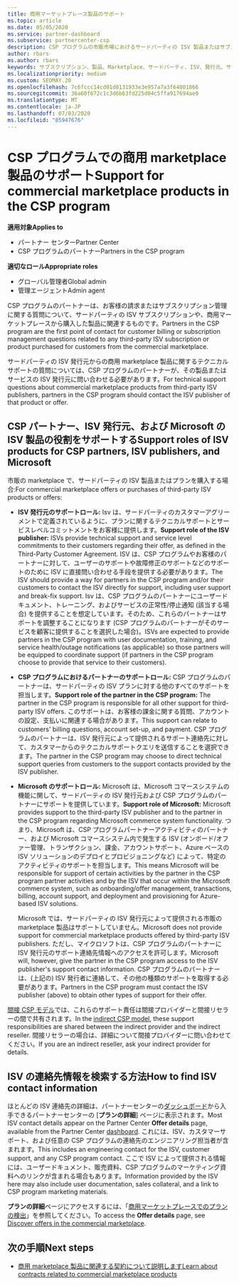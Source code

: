 ```yaml
---
title: 商用マーケットプレース製品のサポート
ms.topic: article
ms.date: 05/05/2020
ms.service: partner-dashboard
ms.subservice: partnercenter-csp
description: CSP プログラムの市販市場におけるサードパーティの ISV 製品またはサブスクリプションのサポートについて説明します。
author: rbars
ms.author: rbars
keywords: サブスクリプション、製品、Marketplace、サードパーティ、ISV、発行元、サポート、CSP
ms.localizationpriority: medium
ms.custom: SEOMAY.20
ms.openlocfilehash: 7c6fccc14cd01d8131933e3e957a7a3f64801866
ms.sourcegitcommit: 36a60f672c1c3d6b63fd225d04c5ffa917694ae0
ms.translationtype: MT
ms.contentlocale: ja-JP
ms.lasthandoff: 07/03/2020
ms.locfileid: "85947676"
---
```

# <a name="support-for-commercial-marketplace-products-in-the-csp-program"></a><span data-ttu-id="5a280-104">CSP プログラムでの商用 marketplace 製品のサポート</span><span class="sxs-lookup"><span data-stu-id="5a280-104">Support for commercial marketplace products in the CSP program</span></span>

<span data-ttu-id="5a280-105">**適用対象**</span><span class="sxs-lookup"><span data-stu-id="5a280-105">**Applies to**</span></span>

- <span data-ttu-id="5a280-106">パートナー センター</span><span class="sxs-lookup"><span data-stu-id="5a280-106">Partner Center</span></span>
- <span data-ttu-id="5a280-107">CSP プログラムのパートナー</span><span class="sxs-lookup"><span data-stu-id="5a280-107">Partners in the CSP program</span></span>

<span data-ttu-id="5a280-108">**適切なロール**</span><span class="sxs-lookup"><span data-stu-id="5a280-108">**Appropriate roles**</span></span>

- <span data-ttu-id="5a280-109">グローバル管理者</span><span class="sxs-lookup"><span data-stu-id="5a280-109">Global admin</span></span>
- <span data-ttu-id="5a280-110">管理エージェント</span><span class="sxs-lookup"><span data-stu-id="5a280-110">Admin agent</span></span>

<span data-ttu-id="5a280-111">CSP プログラムのパートナーは、お客様の請求またはサブスクリプション管理に関する質問について、サードパーティの ISV サブスクリプションや、商用マーケットプレースから購入した製品に関連するものです。</span><span class="sxs-lookup"><span data-stu-id="5a280-111">Partners in the CSP program are the first point of contact for customer billing or subscription management questions related to any third-party ISV subscription or product purchased for customers from the commercial marketplace.</span></span>

<span data-ttu-id="5a280-112">サードパーティの ISV 発行元からの商用 marketplace 製品に関するテクニカルサポートの質問については、CSP プログラムのパートナーが、その製品またはサービスの ISV 発行元に問い合わせる必要があります。</span><span class="sxs-lookup"><span data-stu-id="5a280-112">For technical support questions about commercial marketplace products from third-party ISV publishers, partners in the CSP program should contact the ISV publisher of that product or offer.</span></span>

## <a name="support-roles-of-isv-products-for-csp-partners-isv-publishers-and-microsoft"></a><span data-ttu-id="5a280-113">CSP パートナー、ISV 発行元、および Microsoft の ISV 製品の役割をサポートする</span><span class="sxs-lookup"><span data-stu-id="5a280-113">Support roles of ISV products for CSP partners, ISV publishers, and Microsoft</span></span>

<span data-ttu-id="5a280-114">市販の marketplace で、サードパーティの ISV 製品またはプランを購入する場合:</span><span class="sxs-lookup"><span data-stu-id="5a280-114">For commercial marketplace offers or purchases of third-party ISV products or offers:</span></span>

- <span data-ttu-id="5a280-115">**ISV 発行元のサポートロール:** Isv は、サードパーティのカスタマーアグリーメントで定義されているように、プランに関するテクニカルサポートとサービスレベルコミットメントをお客様に提供します。</span><span class="sxs-lookup"><span data-stu-id="5a280-115">**Support role of the ISV publisher:** ISVs provide technical support and service level commitments to their customers regarding their offer, as defined in the Third-Party Customer Agreement.</span></span> <span data-ttu-id="5a280-116">ISV は、CSP プログラムやお客様のパートナーに対して、ユーザーのサポートや故障修正のサポートなどのサポートのために ISV に直接問い合わせる手段を提供する必要があります。</span><span class="sxs-lookup"><span data-stu-id="5a280-116">The ISV should provide a way for partners in the CSP program and/or their customers to contact the ISV directly for support, including user support and break-fix support.</span></span> <span data-ttu-id="5a280-117">Isv は、CSP プログラムのパートナーにユーザードキュメント、トレーニング、およびサービスの正常性/停止通知 (該当する場合) を提供することを想定しています。そのため、これらのパートナーはサポートを調整することになります (CSP プログラムのパートナーがそのサービスを顧客に提供することを選択した場合)。</span><span class="sxs-lookup"><span data-stu-id="5a280-117">ISVs are expected to provide partners in the CSP program with user documentation, training, and service health/outage notifications (as applicable) so those partners will be equipped to coordinate support (if partners in the CSP program choose to provide that service to their customers).</span></span>

- <span data-ttu-id="5a280-118">**CSP プログラムにおけるパートナーのサポートロール:** CSP プログラムのパートナーは、サードパーティの ISV プランに対する他のすべてのサポートを担当します。</span><span class="sxs-lookup"><span data-stu-id="5a280-118">**Support role of the partner in the CSP program:** The partner in the CSP program is responsible for all other support for third-party ISV offers.</span></span> <span data-ttu-id="5a280-119">このサポートは、お客様の課金に関する質問、アカウントの設定、支払いに関連する場合があります。</span><span class="sxs-lookup"><span data-stu-id="5a280-119">This support can relate to customers' billing questions, account set-up, and payment.</span></span> <span data-ttu-id="5a280-120">CSP プログラムのパートナーは、ISV 発行元によって提供されるサポート連絡先に対して、カスタマーからのテクニカルサポートクエリを送信することを選択できます。</span><span class="sxs-lookup"><span data-stu-id="5a280-120">The partner in the CSP program may choose to direct technical support queries from customers to the support contacts provided by the ISV publisher.</span></span>

- <span data-ttu-id="5a280-121">**Microsoft のサポートロール:** Microsoft は、Microsoft コマースシステムの機能に関して、サードパーティの ISV 発行元および CSP プログラムのパートナーにサポートを提供しています。</span><span class="sxs-lookup"><span data-stu-id="5a280-121">**Support role of Microsoft:** Microsoft provides support to the third-party ISV publisher and to the partner in the CSP program regarding Microsoft commerce system functionality.</span></span> <span data-ttu-id="5a280-122">つまり、Microsoft は、CSP プログラムパートナーアクティビティのパートナー、および Microsoft コマースシステム内で発生する ISV (オンボード/オファー管理、トランザクション、課金、アカウントサポート、Azure ベースの ISV ソリューションのデプロイとプロビジョニングなど) によって、特定のアクティビティのサポートを担当します。</span><span class="sxs-lookup"><span data-stu-id="5a280-122">This means Microsoft will be responsible for support of certain activities by the partner in the CSP program partner activities and by the ISV that occur within the Microsoft commerce system, such as onboarding/offer management, transactions, billing, account support, and deployment and provisioning for Azure-based ISV solutions.</span></span>

    <span data-ttu-id="5a280-123">Microsoft では、サードパーティの ISV 発行元によって提供される市販の marketplace 製品はサポートしていません。</span><span class="sxs-lookup"><span data-stu-id="5a280-123">Microsoft does not provide support for commercial marketplace products offered by third-party ISV publishers.</span></span> <span data-ttu-id="5a280-124">ただし、マイクロソフトは、CSP プログラムのパートナーに ISV 発行元のサポート連絡先情報へのアクセスを許可します。</span><span class="sxs-lookup"><span data-stu-id="5a280-124">Microsoft will, however, give the partner in the  CSP program access to the ISV publisher's support contact information.</span></span> <span data-ttu-id="5a280-125">CSP プログラムのパートナーは、(上記の) ISV 発行者に連絡して、その他の種類のサポートを取得する必要があります。</span><span class="sxs-lookup"><span data-stu-id="5a280-125">Partners in the CSP program must contact the ISV publisher (above) to obtain other types of support for their offer.</span></span>

<span data-ttu-id="5a280-126">[間接 CSP モデル](csp-overview.md#indirect-model)では、これらのサポート責任は間接プロバイダーと間接リセラーの間で共有されます。</span><span class="sxs-lookup"><span data-stu-id="5a280-126">In the [indirect CSP model](csp-overview.md#indirect-model), these support responsibilities are shared between the indirect provider and the indirect reseller.</span></span> <span data-ttu-id="5a280-127">間接リセラーの場合は、詳細について間接プロバイダーに問い合わせてください。</span><span class="sxs-lookup"><span data-stu-id="5a280-127">If you are an indirect reseller, ask your indirect provider for details.</span></span>

## <a name="how-to-find-isv-contact-information"></a><span data-ttu-id="5a280-128">ISV の連絡先情報を検索する方法</span><span class="sxs-lookup"><span data-stu-id="5a280-128">How to find ISV contact information</span></span>

<span data-ttu-id="5a280-129">ほとんどの ISV 連絡先の詳細は、パートナーセンターの[ダッシュボード](https://partner.microsoft.com/dashboard)から入手できるパートナーセンターの [**プランの詳細**] ページに表示されます。</span><span class="sxs-lookup"><span data-stu-id="5a280-129">Most ISV contact details appear on the Partner Center **Offer details** page, available from the Partner Center [dashboard](https://partner.microsoft.com/dashboard).</span></span> <span data-ttu-id="5a280-130">これには、ISV、カスタマーサポート、および任意の CSP プログラムの連絡先のエンジニアリング担当者が含まれます。</span><span class="sxs-lookup"><span data-stu-id="5a280-130">This includes an engineering contact for the ISV, customer support, and any CSP program contact.</span></span> <span data-ttu-id="5a280-131">ここで ISV によって提供される情報には、ユーザードキュメント、販売資料、CSP プログラムのマーケティング資料へのリンクが含まれる場合もあります。</span><span class="sxs-lookup"><span data-stu-id="5a280-131">Information provided by the ISV here may also include user documentation, sales collateral, and a link to CSP program marketing materials.</span></span>

<span data-ttu-id="5a280-132">**プランの詳細**ページにアクセスするには、「[商用マーケットプレースでのプランの検出](csp-commercial-marketplace-discover.md#view-marketplace-offers-in-partner-center)」を参照してください。</span><span class="sxs-lookup"><span data-stu-id="5a280-132">To access the **Offer details** page, see [Discover offers in the commercial marketplace](csp-commercial-marketplace-discover.md#view-marketplace-offers-in-partner-center).</span></span>

## <a name="next-steps"></a><span data-ttu-id="5a280-133">次の手順</span><span class="sxs-lookup"><span data-stu-id="5a280-133">Next steps</span></span>

- [<span data-ttu-id="5a280-134">商用 marketplace 製品に関連する契約について説明します</span><span class="sxs-lookup"><span data-stu-id="5a280-134">Learn about contracts related to commercial marketplace products</span></span>](csp-commercial-marketplace-contracting.md)
